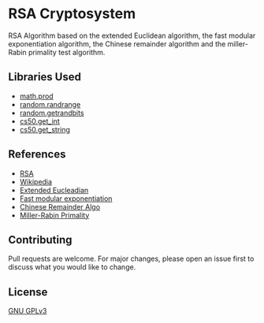 # RSA Cryptosystem

RSA Algorithm based on the extended Euclidean algorithm, the fast modular exponentiation algorithm, the Chinese remainder algorithm and the miller-Rabin primality test algorithm.

## Libraries Used
- [math.prod](https://docs.python.org/3/library/math.html)
- [random.randrange](https://docs.python.org/3/library/random.html)
- [random.getrandbits](https://docs.python.org/3/library/random.html)
- [cs50.get_int](https://github.com/cs50/python-cs50)
- [cs50.get_string](https://github.com/cs50/python-cs50)

## References
- [RSA](https://www.geeksforgeeks.org/rsa-algorithm-cryptography/)
- [Wikipedia](https://en.wikipedia.org/wiki/RSA_(cryptosystem))
- [Extended Eucleadian](http://www-math.ucdenver.edu/~wcherowi/courses/m5410/exeucalg.html)
- [Fast modular exponentiation](https://observablehq.com/@beardofdoom/fast-modular-exponentiation)
- [Chinese Remainder Algo](https://www.geeksforgeeks.org/chinese-remainder-theorem-set-1-introduction/)
- [Miller-Rabin Primality](https://crypto.stanford.edu/pbc/notes/numbertheory/millerrabin.html)

## Contributing
Pull requests are welcome. For major changes, please open an issue first to discuss what you would like to change.

## License
[GNU GPLv3](https://choosealicense.com/licenses/gpl-3.0/)